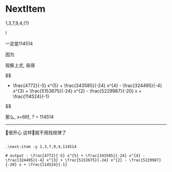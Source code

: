 # NextItem

1,3,7,9,4,(?)

!

一定是114514

因为

观察上式, 易得

$$ 

- \frac{4772}{-5} x^{5} + \frac{343585}{-24} x^{4} - \frac{324495}{-4} x^{3} + \frac{5153675}{-24} x^{2} - \frac{5229987}{-20} x + \frac{114524}{-1}

$$

那么, x=6时, ? = 114514


-------------------------------

👴很开心 这样👴就不用找规律了 

```shell

.\next-item -y 1,3,7,9,4,114514

# output - \frac{4772}{-5} x^{5} + \frac{343585}{-24} x^{4} - \frac{324495}{-4} x^{3} + \frac{5153675}{-24} x^{2} - \frac{5229987}{-20} x + \frac{114524}{-1} 
```


